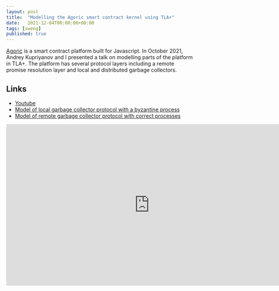 ```yaml
---
layout: post
title:  "Modelling the Agoric smart contract kernel using TLA+"
date:   2021-12-04T00:00:00+00:00
tags: [sweng]
published: true
---
```


[Agoric](https://github.com/Agoric/) is a smart contract platform built for Javascript. In October 2021, Andrey Kupriyanov and I presented a talk on modelling parts of the platform in TLA+. The platform has several protocol layers including a remote promise resolution layer and local and distributed garbage collectors.

## Links

- [Youtube](https://youtu.be/JyMX7Hz9uEs)
- [Model of local garbage collector protocol with a byzantine process](https://github.com/informalsystems/agoric-kernel-models/blob/main/kernel_gc/kernel_gc.tla)
- [Model of remote garbage collector protocol with correct processes](https://github.com/informalsystems/agoric-kernel-models/blob/main/comms_gc/comms.tla)

<iframe width="768" height="432" src="https://www.youtube.com/embed/JyMX7Hz9uEs" title="YouTube video player" frameborder="0" allow="accelerometer; autoplay; clipboard-write; encrypted-media; gyroscope; picture-in-picture" allowfullscreen></iframe>
